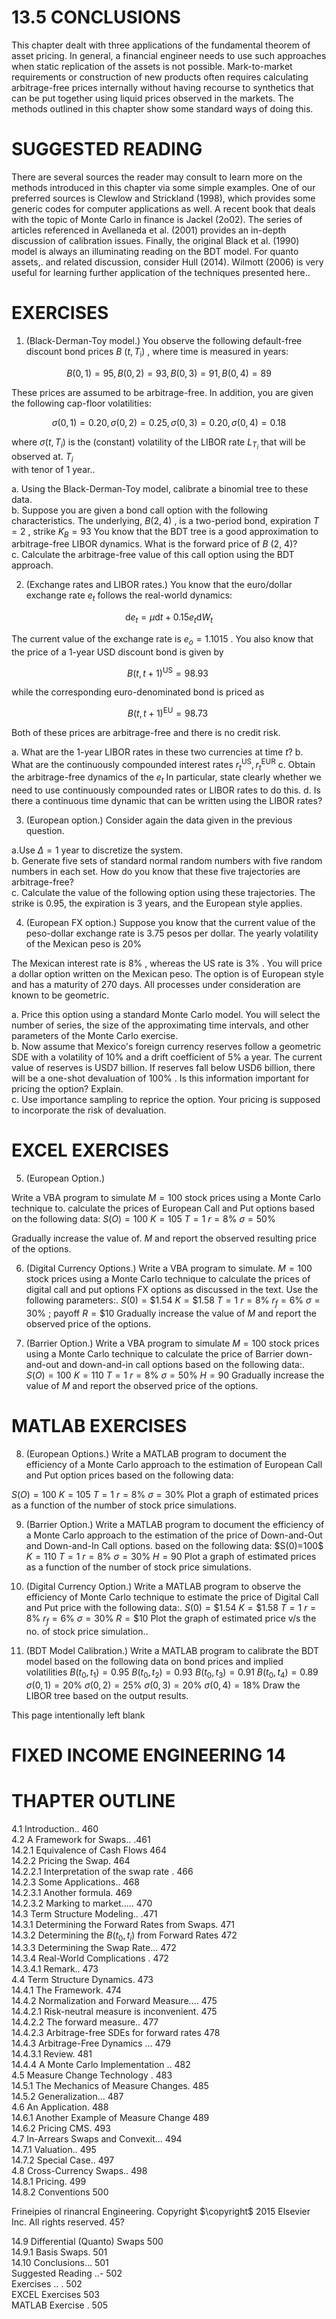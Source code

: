 # 13.5 CONCLUSIONS  

This chapter dealt with three applications of the fundamental theorem of asset pricing. In general, a financial engineer needs to use such approaches when static replication of the assets is not possible. Mark-to-market requirements or construction of new products often requires calculating arbitrage-free prices internally without having recourse to synthetics that can be put together using liquid prices observed in the markets. The methods outlined in this chapter show some standard ways of doing this.  

# SUGGESTED READING  

There are several sources the reader may consult to learn more on the methods introduced in this chapter via some simple examples. One of our preferred sources is Clewlow and Strickland (1998), which provides some generic codes for computer applications as well. A recent book that deals with the topic of Monte Carlo in finance is Jackel (2o02). The series of articles referenced in Avellaneda et al. (2001) provides an in-depth discussion of calibration issues. Finally, the original Black et al. (1990) model is always an illuminating reading on the BDT model. For quanto assets,. and related discussion, consider Hull (2014). Wilmott (2006) is very useful for learning further application of the techniques presented here..  

# EXERCISES  

1. (Black-Derman-Toy model.) You observe the following default-free discount bond prices $B$ $(t,T_{\mathrm{i}})$ , where time is measured in years:  

$$
B(0,1)=95,B(0,2)=93,B(0,3)=91,B(0,4)=89
$$  

These prices are assumed to be arbitrage-free. In addition, you are given the following cap-floor volatilities:  

$$
\sigma(0,1)=0.20,\sigma(0,2)=0.25,\sigma(0,3)=0.20,\sigma(0,4)=0.18
$$  

where $\sigma(t,T_{i})$ is the (constant) volatility of the LIBOR rate $L_{T_{i}}$ that will be observed at. $T_{i}$   
with tenor of 1 year..  

a. Using the Black-Derman-Toy model, calibrate a binomial tree to these data.   
b. Suppose you are given a bond call option with the following characteristics. The underlying, $B(2,4)$ , is a two-period bond, expiration $T=2$ , strike $K_{B}=93$ You know that the BDT tree is a good approximation to arbitrage-free LIBOR dynamics. What is the forward price of $B$ (2, 4)?   
c. Calculate the arbitrage-free value of this call option using the BDT approach.  

2. (Exchange rates and LIBOR rates.) You know that the euro/dollar exchange rate $e_{t}$ follows the real-world dynamics:  

$$
\mathrm{d}e_{t}=\mu\mathrm{d}t+0.15e_{t}\mathrm{d}W_{t}
$$  

The current value of the exchange rate is $e_{o}=1.1015$ . You also know that the price of a 1-year USD discount bond is given by  

$$
B(t,t+1)^{\mathrm{US}}=98.93\
$$  

while the corresponding euro-denominated bond is priced as  

$$
B(t,t+1)^{\mathrm{EU}}=98.73\
$$  

Both of these prices are arbitrage-free and there is no credit risk.  

a. What are the 1-year LIBOR rates in these two currencies at time $t?$ b. What are the continuously compounded interest rates $r_{t}^{\mathrm{US}},r_{t}^{\mathrm{EUR}}$ c. Obtain the arbitrage-free dynamics of the $e_{t}$ In particular, state clearly whether we need to use continuously compounded rates or LIBOR rates to do this. d. Is there a continuous time dynamic that can be written using the LIBOR rates?  

3. (European option.) Consider again the data given in the previous question.  

a.Use $\Delta=1$ year to discretize the system.   
b. Generate five sets of standard normal random numbers with five random numbers in each set. How do you know that these five trajectories are arbitrage-free?   
c. Calculate the value of the following option using these trajectories. The strike is 0.95, the expiration is 3 years, and the European style applies.  

4. (European FX option.) Suppose you know that the current value of the peso-dollar exchange rate is 3.75 pesos per dollar. The yearly volatility of the Mexican peso is $20\%$  

The Mexican interest rate is $8\%$ , whereas the US rate is $3\%$ . You will price a dollar option written on the Mexican peso. The option is of European style and has a maturity of 270 days. All processes under consideration are known to be geometric.  

a. Price this option using a standard Monte Carlo model. You will select the number of series, the size of the approximating time intervals, and other parameters of the Monte Carlo exercise.   
b. Now assume that Mexico's foreign currency reserves follow a geometric SDE with a volatility of $10\%$ and a drift coefficient of $5\%$ a year. The current value of reserves is USD7 billion. If reserves fall below USD6 billion, there will be a one-shot devaluation of $100\%$ . Is this information important for pricing the option? Explain.   
c. Use importance sampling to reprice the option. Your pricing is supposed to incorporate the risk of devaluation.  

# EXCEL EXERCISES  

5. (European Option.)  

Write a VBA program to simulate $M=100$ stock prices using a Monte Carlo technique to. calculate the prices of European Call and Put options based on the following data: $S(O)=100$ $K=105$ $T=1$ $r=8\%$ $\sigma=50\%$  

Gradually increase the value of. $M$ and report the observed resulting price of the options.  

6. (Digital Currency Options.) Write a VBA program to simulate. $M=100$ stock prices using a Monte Carlo technique to calculate the prices of digital call and put options FX options as discussed in the text. Use the following parameters:. $S(0)=\$1.54$ $K=\$1.58$ $T=1$ $r=8\%$ $r_{f}=6\%$ $\sigma=30\%$ ; payoff $R=\$10$ Gradually increase the value of $M$ and report the observed price of the options.  

7. (Barrier Option.) Write a VBA program to simulate $M=100$ stock prices using a Monte Carlo technique to calculate the price of Barrier down-and-out and down-and-in call options based on the following data:. $S(O)=100$ $K=110$ $T=1$ $r=8\%$ $\sigma=50\%$ $H=90$ Gradually increase the value of $M$ and report the observed price of the options.  

# MATLAB EXERCISES  

8. (European Options.) Write a MATLAB program to document the efficiency of a Monte Carlo approach to the estimation of European Call and Put option prices based on the following data:  

$S(O)=100$ $K=105$ $T=1$ $r=8\%$ $\sigma=30\%$ Plot a graph of estimated prices as a function of the number of stock price simulations.  

9. (Barrier Option.) Write a MATLAB program to document the efficiency of a Monte Carlo approach to the estimation of the price of Down-and-Out and Down-and-In Call options. based on the following data: $S(0)=100\$ $K=110$ $T=1$ $r=8\%$ $\sigma=30\%$ $H=90$ Plot a graph of estimated prices as a function of the number of stock price simulations.  

10. (Digital Currency Option.) Write a MATLAB program to observe the efficiency of Monte Carlo technique to estimate the price of Digital Call and Put price with the following data:. $S(0)=\$1.54$ $K=\$1.58$ $T=1$ $r=8\%$ $r_{f}=6\%$ $\sigma=30\%$ $R=\$10$ Plot the graph of estimated price v/s the no. of stock price simulation..  

11. (BDT Model Calibration.) Write a MATLAB program to calibrate the BDT model based on the following data on bond prices and implied volatilities $B(t_{0},t_{1})=0.95$ $B(t_{0},t_{2})=0.93$ $B(t_{0},t_{3})=0.91$ $B(t_{0},t_{4})=0.89$ $\sigma(0,1)=20\%$ $\sigma(0,2)=25\%$ $\sigma(0,3)=20\%$ $\sigma(0,4)=18\%$ Draw the LIBOR tree based on the output results.  

This page intentionally left blank  

# FIXED INCOME ENGINEERING 14  

# THAPTER OUTLINE  

4.1 Introduction.. 460   
4.2 A Framework for Swaps.. .461   
14.2.1 Equivalence of Cash Flows 464   
14.2.2 Pricing the Swap. 464   
14.2.2.1 Interpretation of the swap rate . 466   
14.2.3 Some Applications.. 468   
14.2.3.1 Another formula. 469   
14.2.3.2 Marking to market..... 470   
14.3 Term Structure Modeling.. .471   
14.3.1 Determining the Forward Rates from Swaps. 471   
14.3.2 Determining the $B(t_{0},t_{i})$ from Forward Rates 472   
14.3.3 Determining the Swap Rate... 472   
14.3.4 Real-World Complications . 472   
14.3.4.1 Remark.. 473   
4.4 Term Structure Dynamics. 473   
14.4.1 The Framework. 474   
14.4.2 Normalization and Forward Measure.... 475   
14.4.2.1 Risk-neutral measure is inconvenient. 475   
14.4.2.2 The forward measure.. 477   
14.4.2.3 Arbitrage-free SDEs for forward rates 478   
14.4.3 Arbitrage-Free Dynamics ... 479   
14.4.3.1 Review. 481   
14.4.4 A Monte Carlo Implementation .. 482   
4.5 Measure Change Technology . 483   
14.5.1 The Mechanics of Measure Changes. 485   
14.5.2 Generalization... 487   
4.6 An Application. 488   
14.6.1 Another Example of Measure Change 489   
14.6.2 Pricing CMS. 493   
4.7 In-Arrears Swaps and Convexit... 494   
14.7.1 Valuation.. 495   
14.7.2 Special Case.. 497   
4.8 Cross-Currency Swaps.. 498   
14.8.1 Pricing. 499   
14.8.2 Conventions 500  

Frineipies ol rinancral Engineering. Copyright $\copyright$ 2015 Elsevier Inc. All rights reserved. 45?  

14.9 Differential (Quanto) Swaps 500   
14.9.1 Basis Swaps. 501   
14.10 Conclusions... 501   
Suggested Reading ..- 502   
Exercises .. . 502   
EXCEL Exercises 503   
MATLAB Exercise . 505  
